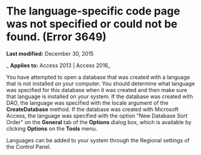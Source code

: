 
# The language-specific code page was not specified or could not be found. (Error 3649)

 **Last modified:** December 30, 2015

 _ **Applies to:** Access 2013 | Access 2016_

You have attempted to open a database that was created with a language that is not installed on your computer. You should determine what language was specified for this database when it was created and then make sure that language is installed on your system. If the database was created with DAO, the language was specified with the locale argument of the  **CreateDatabase** method. If the database was created with Microsoft Access, the language was specified with the option "New Database Sort Order" on the **General** tab of the **Options** dialog box, which is available by clicking **Options** on the **Tools** menu.

Languages can be added to your system through the Regional settings of the Control Panel.
